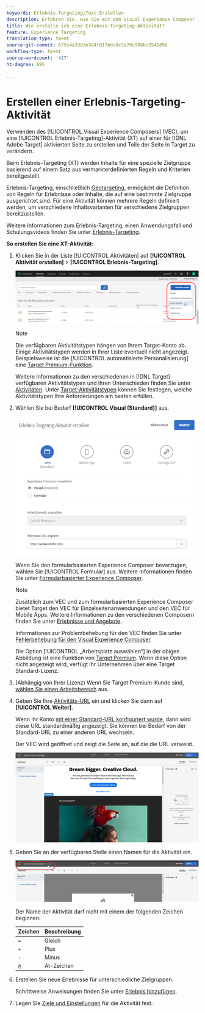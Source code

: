 ```yaml
---
keywords: Erlebnis-Targeting;Text;Erstellen
description: Erfahren Sie, wie Sie mit dem Visual Experience Composer (VEC) in Adobe Target eine Erlebnis-Targeting (XT)-Aktivität auf einer Zielgruppe erstellen.
title: Wie erstelle ich eine Erlebnis-Targeting-Aktivität?
feature: Experience Targeting
translation-type: tm+mt
source-git-commit: 675c4a3383e384f017bdc0c5a70c988bc354189d
workflow-type: tm+mt
source-wordcount: '427'
ht-degree: 89%

---
```



# Erstellen einer Erlebnis-Targeting-Aktivität

Verwenden des [!UICONTROL Visual Experience Composers] (VEC), um eine [!UICONTROL Erlebnis-Targeting]-Aktivität (XT) auf einer für [!DNL Adobe Target] aktivierten Seite zu erstellen und Teile der Seite in Target zu verändern.

Beim Erlebnis-Targeting (XT) werden Inhalte für eine spezielle Zielgruppe basierend auf einem Satz aus vermarkterdefinierten Regeln und Kriterien bereitgestellt.

Erlebnis-Targeting, einschließlich [Geotargeting](/help/c-target/c-audiences/c-target-rules/geo.md), ermöglicht die Definition von Regeln für Erlebnisse oder Inhalte, die auf eine bestimmte Zielgruppe ausgerichtet sind. Für eine Aktivität können mehrere Regeln definiert werden, um verschiedene Inhaltsvarianten für verschiedene Zielgruppen bereitzustellen.

Weitere Informationen zum Erlebnis-Targeting, einen Anwendungsfall und Schulungsvideos finden Sie unter [Erlebnis-Targeting](/help/c-activities/t-experience-target/experience-target.md).

**So erstellen Sie eine XT-Aktivität:**

1. Klicken Sie in der Liste [!UICONTROL Aktivitäten] auf **[!UICONTROL Aktivität erstellen]** > **[!UICONTROL Erlebnis-Targeting]**.

   ![Aktivität erstellen > Erlebnis-Targeting](/help/c-activities/t-experience-target/t-xt-create/assets/xt_select-1.png)

   >[!NOTE]
   >
   >Die verfügbaren Aktivitätstypen hängen von Ihrem Target-Konto ab. Einige Aktivitätstypen werden in Ihrer Liste eventuell nicht angezeigt. Beispielsweise ist die [!UICONTROL automatisierte Personalisierung] eine [Target Premium-Funktion](/help/c-intro/intro.md#premium).
   >
   >Weitere Informationen zu den verschiedenen in [!DNL Target] verfügbaren Aktivitätstypen und ihren Unterschieden finden Sie unter [Aktivitäten](/help/c-activities/activities.md#concept_D317A95A1AB54674BA7AB65C7985BA03). Unter [Target-Aktivitätstypen](/help/c-activities/target-activities-guide.md) können Sie festlegen, welche Aktivitätstypen Ihre Anforderungen am besten erfüllen.

1. Wählen Sie bei Bedarf **[!UICONTROL Visual (Standard)]** aus.

   ![Erstellen des Dialogfeldes „Erlebnis-Targeting-Aktivität“](/help/c-activities/t-experience-target/t-xt-create/assets/form_url-new.png)

   Wenn Sie den formularbasierten Experience Composer bevorzugen, wählen Sie [!UICONTROL Formular] aus. Weitere Informationen finden Sie unter [Formularbasierter Experience Composer](/help/c-experiences/form-experience-composer.md).

   >[!NOTE]
   >
   >Zusätzlich zum VEC und zum formularbasierten Experience Composer bietet Target den VEC für Einzelseitenanwendungen und den VEC für Mobile Apps. Weitere Informationen zu den verschiedenen Composern finden Sie unter [Erlebnisse und Angebote](/help/c-experiences/experiences.md).
   >
   >Informationen zur Problembehebung für den VEC finden Sie unter [Fehlerbehebung für den Visual Experience Composer](/help/c-experiences/c-visual-experience-composer/r-troubleshoot-composer/troubleshoot-composer.md).
   >
   >Die Option [!UICONTROL „Arbeitsplatz auswählen“] in der obigen Abbildung ist eine Funktion von [Target Premium](/help/c-intro/intro.md). Wenn diese Option nicht angezeigt wird, verfügt Ihr Unternehmen über eine Target Standard-Lizenz.

1. (Abhängig von Ihrer Lizenz) Wenn Sie Target Premium-Kunde sind, [wählen Sie einen Arbeitsbereich](/help/administrating-target/c-user-management/property-channel/property-channel.md) aus.

1. Geben Sie Ihre [Aktivitäts-URL](/help/c-activities/t-experience-target/t-xt-create/xt-activity-url.md#concept_D28549AAA0A14E3BB5F05F32BE8ABC90) ein und klicken Sie dann auf **[!UICONTROL Weiter]**.

   Wenn Ihr Konto [mit einer Standard-URL konfiguriert wurde](/help/administrating-target/visual-experience-composer-set-up.md), dann wird diese URL standardmäßig angezeigt. Sie können bei Bedarf von der Standard-URL zu einer anderen URL wechseln.

   Der VEC wird geöffnet und zeigt die Seite an, auf die die URL verweist.

   ![Erlebnis-Targeting-Aktivität im VEC](/help/c-activities/t-experience-target/t-xt-create/assets/xt-in-vec.png)

1. Geben Sie an der verfügbaren Stelle einen Namen für die Aktivität ein.

   ![Namensfeld](/help/c-activities/t-experience-target/t-xt-create/assets/xt_name-new.png)

   Der Name der Aktivität darf nicht mit einem der folgenden Zeichen beginnen:

   | Zeichen | Beschreibung |
   |--- |--- |
   | `=` | Gleich |
   | `+` | Plus |
   | `-` | Minus |
   | `@` | At-Zeichen |

1. Erstellen Sie neue Erlebnisse für unterschiedliche Zielgruppen.

   Schrittweise Anweisungen finden Sie unter [Erlebnis hinzufügen](/help/c-activities/t-experience-target/t-xt-create/xt-add-experience.md).

1. Legen Sie [Ziele und Einstellungen](/help/c-activities/t-experience-target/t-xt-create/xt-goals-and-settings.md#reference_B25389FD6F3A4989801E740364B089CC) für die Aktivität fest.